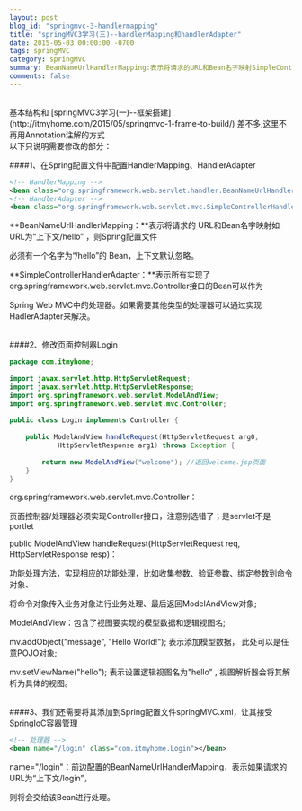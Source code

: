 ```yaml
---
layout: post
blog_id: "springmvc-3-handlermapping"
title: "springMVC3学习(三)--handlerMapping和handlerAdapter"
date: 2015-05-03 00:00:00 -0700
tags: springMVC
category: springMVC
summary: BeanNameUrlHandlerMapping:表示将请求的URL和Bean名字映射SimpleControllerHandlerAdapter:表示所有实现了org.springframework.web.servlet.mvc.Controller接口的Bean可以作为Spring Web MVC中的处理器
comments: false
---
```

</br>
基本结构和 [springMVC3学习(一)--框架搭建](http://itmyhome.com/2015/05/springmvc-1-frame-to-build/) 差不多,这里不再用Annotation注解的方式

</br>
以下只说明需要修改的部分：

####1、在Spring配置文件中配置HandlerMapping、HandlerAdapter

```xml
<!-- HandlerMapping -->  
<bean class="org.springframework.web.servlet.handler.BeanNameUrlHandlerMapping"></bean>  
<!-- HandlerAdapter -->  
<bean class="org.springframework.web.servlet.mvc.SimpleControllerHandlerAdapter"></bean>
```

**BeanNameUrlHandlerMapping：**表示将请求的 URL和Bean名字映射如URL为“上下文/hello” ，则Spring配置文件

必须有一个名字为“/hello”的 Bean，上下文默认忽略。

**SimpleControllerHandlerAdapter：**表示所有实现了org.springframework.web.servlet.mvc.Controller接口的Bean可以作为

Spring Web MVC中的处理器。如果需要其他类型的处理器可以通过实现HadlerAdapter来解决。

</br>
####2、修改页面控制器Login

```java
package com.itmyhome;  
  
import javax.servlet.http.HttpServletRequest;  
import javax.servlet.http.HttpServletResponse;  
import org.springframework.web.servlet.ModelAndView;  
import org.springframework.web.servlet.mvc.Controller;  
  
public class Login implements Controller {  
  
    public ModelAndView handleRequest(HttpServletRequest arg0,  
            HttpServletResponse arg1) throws Exception {  
          
        return new ModelAndView("welcome"); //返回welcome.jsp页面  
    }  
}
```

org.springframework.web.servlet.mvc.Controller：

页面控制器/处理器必须实现Controller接口，注意别选错了；是servlet不是portlet

public  ModelAndView  handleRequest(HttpServletRequest req, HttpServletResponse resp)：

功能处理方法，实现相应的功能处理，比如收集参数、验证参数、绑定参数到命令对象、

将命令对象传入业务对象进行业务处理、最后返回ModelAndView对象;

ModelAndView：包含了视图要实现的模型数据和逻辑视图名;

mv.addObject("message", "Hello World!"); 表示添加模型数据， 此处可以是任意POJO对象;

mv.setViewName("hello"); 表示设置逻辑视图名为"hello" , 视图解析器会将其解析为具体的视图。

</br>
####3、我们还需要将其添加到Spring配置文件springMVC.xml，让其接受SpringIoC容器管理

```xml
<!-- 处理器 -->  
<bean name="/login" class="com.itmyhome.Login"></bean>
```

name="/login"：前边配置的BeanNameUrlHandlerMapping，表示如果请求的URL为“上下文/login”，

则将会交给该Bean进行处理。

</br>
	
